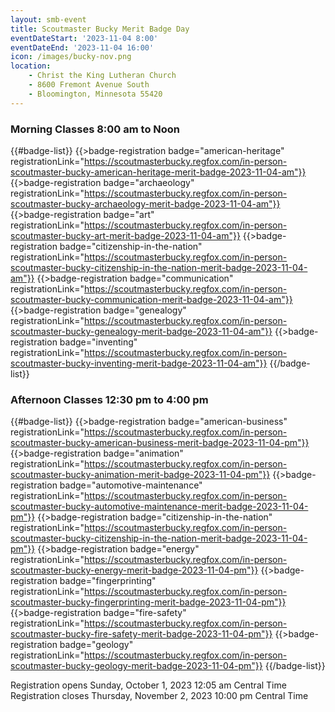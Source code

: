 ```yaml
---
layout: smb-event
title: Scoutmaster Bucky Merit Badge Day
eventDateStart: '2023-11-04 8:00'
eventDateEnd: '2023-11-04 16:00'
icon: /images/bucky-nov.png
location:
    - Christ the King Lutheran Church
    - 8600 Fremont Avenue South
    - Bloomington, Minnesota 55420
---
```


### Morning Classes 8:00 am to Noon

{{#badge-list}}
{{>badge-registration badge="american-heritage" registrationLink="https://scoutmasterbucky.regfox.com/in-person-scoutmaster-bucky-american-heritage-merit-badge-2023-11-04-am"}}
{{>badge-registration badge="archaeology" registrationLink="https://scoutmasterbucky.regfox.com/in-person-scoutmaster-bucky-archaeology-merit-badge-2023-11-04-am"}}
{{>badge-registration badge="art" registrationLink="https://scoutmasterbucky.regfox.com/in-person-scoutmaster-bucky-art-merit-badge-2023-11-04-am"}}
{{>badge-registration badge="citizenship-in-the-nation" registrationLink="https://scoutmasterbucky.regfox.com/in-person-scoutmaster-bucky-citizenship-in-the-nation-merit-badge-2023-11-04-am"}}
{{>badge-registration badge="communication" registrationLink="https://scoutmasterbucky.regfox.com/in-person-scoutmaster-bucky-communication-merit-badge-2023-11-04-am"}}
{{>badge-registration badge="genealogy" registrationLink="https://scoutmasterbucky.regfox.com/in-person-scoutmaster-bucky-genealogy-merit-badge-2023-11-04-am"}}
{{>badge-registration badge="inventing" registrationLink="https://scoutmasterbucky.regfox.com/in-person-scoutmaster-bucky-inventing-merit-badge-2023-11-04-am"}}
{{/badge-list}}

### Afternoon Classes 12:30 pm to 4:00 pm

{{#badge-list}}
{{>badge-registration badge="american-business" registrationLink="https://scoutmasterbucky.regfox.com/in-person-scoutmaster-bucky-american-business-merit-badge-2023-11-04-pm"}}
{{>badge-registration badge="animation" registrationLink="https://scoutmasterbucky.regfox.com/in-person-scoutmaster-bucky-animation-merit-badge-2023-11-04-pm"}}
{{>badge-registration badge="automotive-maintenance" registrationLink="https://scoutmasterbucky.regfox.com/in-person-scoutmaster-bucky-automotive-maintenance-merit-badge-2023-11-04-pm"}}
{{>badge-registration badge="citizenship-in-the-nation" registrationLink="https://scoutmasterbucky.regfox.com/in-person-scoutmaster-bucky-citizenship-in-the-nation-merit-badge-2023-11-04-pm"}}
{{>badge-registration badge="energy" registrationLink="https://scoutmasterbucky.regfox.com/in-person-scoutmaster-bucky-energy-merit-badge-2023-11-04-pm"}}
{{>badge-registration badge="fingerprinting" registrationLink="https://scoutmasterbucky.regfox.com/in-person-scoutmaster-bucky-fingerprinting-merit-badge-2023-11-04-pm"}}
{{>badge-registration badge="fire-safety" registrationLink="https://scoutmasterbucky.regfox.com/in-person-scoutmaster-bucky-fire-safety-merit-badge-2023-11-04-pm"}}
{{>badge-registration badge="geology" registrationLink="https://scoutmasterbucky.regfox.com/in-person-scoutmaster-bucky-geology-merit-badge-2023-11-04-pm"}}
{{/badge-list}}



Registration opens Sunday, October 1, 2023 12:05 am Central Time
Registration closes Thursday, November 2, 2023 10:00 pm Central Time
